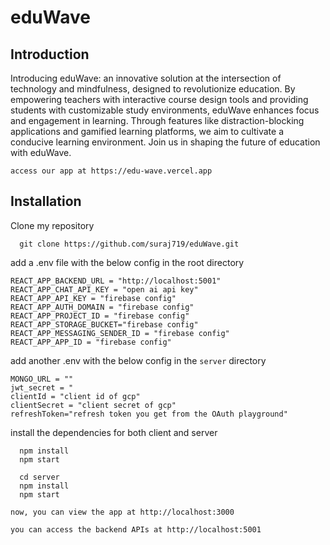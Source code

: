 # eduWave 
## Introduction
Introducing eduWave: an innovative solution at the intersection of technology and mindfulness, designed to revolutionize education. By empowering teachers with interactive course design tools and providing students with customizable study environments, eduWave enhances focus and engagement in learning. Through features like distraction-blocking applications and gamified learning platforms, we aim to cultivate a conducive learning environment. Join us in shaping the future of education with eduWave.
```
access our app at https://edu-wave.vercel.app
```
## Installation
Clone my repository
```
  git clone https://github.com/suraj719/eduWave.git
```
add a .env file with the below config in the root directory
```
REACT_APP_BACKEND_URL = "http://localhost:5001"
REACT_APP_CHAT_API_KEY = "open ai api key"
REACT_APP_API_KEY = "firebase config"
REACT_APP_AUTH_DOMAIN = "firebase config"
REACT_APP_PROJECT_ID = "firebase config"
REACT_APP_STORAGE_BUCKET="firebase config"
REACT_APP_MESSAGING_SENDER_ID = "firebase config"
REACT_APP_APP_ID = "firebase config"
```
add another .env with the below config in the ```server``` directory
```
MONGO_URL = ""
jwt_secret = "
clientId = "client id of gcp"
clientSecret = "client secret of gcp"
refreshToken="refresh token you get from the OAuth playground"
```
install the dependencies for both client and server
```
  npm install
  npm start
```
```
  cd server
  npm install
  npm start
```
```
now, you can view the app at http://localhost:3000
```
```
you can access the backend APIs at http://localhost:5001
```